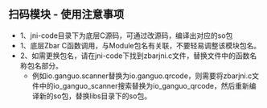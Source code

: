 ## 扫码模块 - 使用注意事项
- 1、jni-code目录下为底层C源码，可通过改源码，编译出对应的so包
- 1、底层Zbar C函数调用，与Module包名有关联，不要轻易调整该模块包名。
- 2、如需更换包名，请在jni-code下找到zbarjni.c文件，替换文件中的函数名称包名部分。
  + 例如io.ganguo.scanner替换为io.ganguo.qrcode，则需要将zbarjni.c文件中的io_ganguo_scanner搜索替换为io_ganguo_qrcode，然后重新编译新的so包，替换libs目录下的so包。